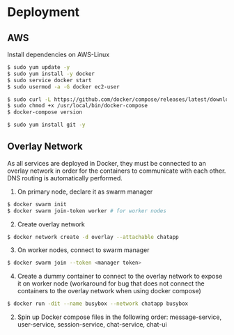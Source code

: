 # Deployment

## AWS

Install dependencies on AWS-Linux

```sh
$ sudo yum update -y
$ sudo yum install -y docker
$ sudo service docker start
$ sudo usermod -a -G docker ec2-user

$ sudo curl -L https://github.com/docker/compose/releases/latest/download/docker-compose-$(uname -s)-$(uname -m) -o /usr/local/bin/docker-compose
$ sudo chmod +x /usr/local/bin/docker-compose
$ docker-compose version

$ sudo yum install git -y
```

## Overlay Network

As all services are deployed in Docker, they must be connected to an overlay network in order for the containers to communicate with each other. DNS routing is automatically performed.

1. On primary node, declare it as swarm manager

```sh
$ docker swarm init
$ docker swarm join-token worker # for worker nodes
```

2. Create overlay network

```sh
$ docker network create -d overlay --attachable chatapp
```

3. On worker nodes, connect to swarm manager

```sh
$ docker swarm join --token <manager token>
```

4. Create a dummy container to connect to the overlay network to expose it on worker node (workaround for bug that does not connect the containers to the overlay network when using docker compose)

```sh
$ docker run -dit --name busybox --network chatapp busybox
```

2. Spin up Docker compose files in the following order: message-service, user-service, session-service, chat-service, chat-ui
